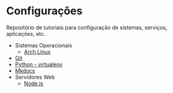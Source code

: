 Configurações
=============

Repositório de tutoriais para configuração de sistemas, serviços, aplicações, etc.

- Sistemas Operacionais
    - [Arch Linux](mds/sistema-operacional/arch-linux.md)
- [Git](mds/git.md)
- [Python - virtualenv](mds/python-virtualenv.md)
- [Mkdocs](mds/mkdocs.md)
- Servidores Web
	- [Node.js](mds/servidores-web/nodejs.md')


